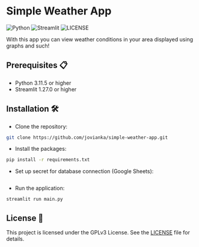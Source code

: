 # Simple Weather App

![Python](https://img.shields.io/badge/Python-FFD43B?style=for-the-badge&logo=python&logoColor=blue)
![Streamlit](https://img.shields.io/badge/Streamlit-FF4B4B?style=for-the-badge&logo=Streamlit&logoColor=white)
![LICENSE](https://img.shields.io/github/license/jovianka/simple-weather-app?style=for-the-badge)

With this app you can view weather conditions in your area displayed using graphs and such!

## Prerequisites 📋

- Python 3.11.5 or higher
- Streamlit 1.27.0 or higher

## Installation 🛠

- Clone the repository:

```bash
git clone https://github.com/jovianka/simple-weather-app.git
```

- Install the packages:

```bash
pip install -r requirements.txt
```

- Set up secret for database connection (Google Sheets):

```bash

```

- Run the application:

```bash
streamlit run main.py
```

## License 📝

This project is licensed under the GPLv3 License. See the [LICENSE](LICENSE) file for details.